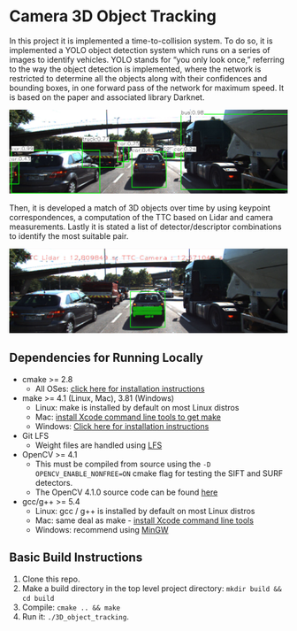 # Camera 3D Object Tracking

In this project it is implemented a time-to-collision system. To do so, it is implemented a YOLO object detection system which runs on a series of images to identify vehicles. YOLO stands for “you only look once,” referring to the way the object detection is implemented, where the network is restricted to determine all the objects along with their confidences and bounding boxes, in one forward pass of the network for maximum speed. It is based on the paper and associated library Darknet.

![yolo](/images/yoloResults.PNG)

Then, it is developed a match of 3D objects over time by using keypoint correspondences, a computation of the TTC based on Lidar and camera measurements. Lastly it is stated a list of detector/descriptor combinations to identify the most suitable pair.

![ttc](/images/ttcResults.PNG)


## Dependencies for Running Locally
* cmake >= 2.8
  * All OSes: [click here for installation instructions](https://cmake.org/install/)
* make >= 4.1 (Linux, Mac), 3.81 (Windows)
  * Linux: make is installed by default on most Linux distros
  * Mac: [install Xcode command line tools to get make](https://developer.apple.com/xcode/features/)
  * Windows: [Click here for installation instructions](http://gnuwin32.sourceforge.net/packages/make.htm)
* Git LFS
  * Weight files are handled using [LFS](https://git-lfs.github.com/)
* OpenCV >= 4.1
  * This must be compiled from source using the `-D OPENCV_ENABLE_NONFREE=ON` cmake flag for testing the SIFT and SURF detectors.
  * The OpenCV 4.1.0 source code can be found [here](https://github.com/opencv/opencv/tree/4.1.0)
* gcc/g++ >= 5.4
  * Linux: gcc / g++ is installed by default on most Linux distros
  * Mac: same deal as make - [install Xcode command line tools](https://developer.apple.com/xcode/features/)
  * Windows: recommend using [MinGW](http://www.mingw.org/)

## Basic Build Instructions

1. Clone this repo.
2. Make a build directory in the top level project directory: `mkdir build && cd build`
3. Compile: `cmake .. && make`
4. Run it: `./3D_object_tracking`.
